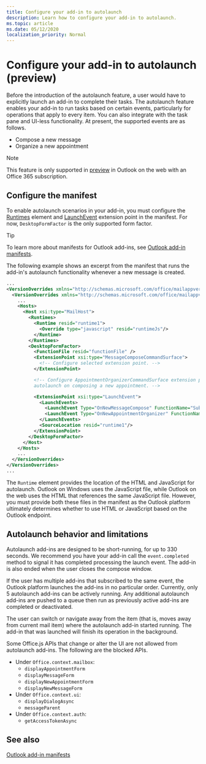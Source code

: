 ```yaml
---
title: Configure your add-in to autolaunch
description: Learn how to configure your add-in to autolaunch.
ms.topic: article
ms.date: 05/12/2020
localization_priority: Normal
---
```


# Configure your add-in to autolaunch (preview)

Before the introduction of the autolaunch feature, a user would have to explicitly launch an add-in to complete their tasks. The autolaunch feature enables your add-in to run tasks based on certain events, particularly for operations that apply to every item. You can also integrate with the task pane and UI-less functionality. At present, the supported events are as follows.

- Compose a new message
- Organize a new appointment

> [!NOTE]
> This feature is only supported in [preview](../reference/objectmodel/preview-requirement-set/outlook-requirement-set-preview.md) in Outlook on the web with an Office 365 subscription.

## Configure the manifest

To enable autolaunch scenarios in your add-in, you must configure the [Runtimes](../reference/manifest/runtimes.md) element and [LaunchEvent](../reference/manifest/extensionpoint.md#launchevent-preview) extension point in the manifest. For now, `DesktopFormFactor` is the only supported form factor.

> [!TIP]
> To learn more about manifests for Outlook add-ins, see [Outlook add-in manifests](manifests.md).

The following example shows an excerpt from the manifest that runs the add-in's autolaunch functionality whenever a new message is created.

```xml
...
<VersionOverrides xmlns="http://schemas.microsoft.com/office/mailappversionoverrides" xsi:type="VersionOverridesV1_0">
  <VersionOverrides xmlns="http://schemas.microsoft.com/office/mailappversionoverrides/1.1" xsi:type="VersionOverridesV1_1">
    ...
    <Hosts>
      <Host xsi:type="MailHost">
        <Runtimes>
          <Runtime resid="runtime1">
            <Override type="javascript" resid="runtimeJs"/>
          </Runtime>
        </Runtimes>
        <DesktopFormFactor>
          <FunctionFile resid="functionFile" />
          <ExtensionPoint xsi:type="MessageComposeCommandSurface">
            <!-- Configure selected extension point. -->
          </ExtensionPoint>

          <!-- Configure AppointmentOrganizerCommandSurface extension point to support
          autolaunch on composing a new appointment. -->

          <ExtensionPoint xsi:type="LaunchEvent">
            <LaunchEvents>
              <LaunchEvent Type="OnNewMessageCompose" FunctionName="SubjectChange"/>
              <LaunchEvent Type="OnNewAppointmentOrganizer" FunctionName="SubjectChange"/>
            </LaunchEvents>
            <SourceLocation resid="runtime1"/>
          </ExtensionPoint>
        </DesktopFormFactor>
      </Host>
    </Hosts>
    ...
  </VersionOverrides>
</VersionOverrides>
...
```

The `Runtime` element provides the location of the HTML and JavaScript for autolaunch. Outlook on Windows uses the JavaScript file, while Outlook on the web uses the HTML that references the same JavaScript file. However, you must provide both these files in the manifest as the Outlook platform ultimately determines whether to use HTML or JavaScript based on the Outlook endpoint.  

## Autolaunch behavior and limitations

Autolaunch add-ins are designed to be short-running, for up to 330 seconds. We recommend you have your add-in call the `event.completed` method to signal it has completed processing the launch event. The add-in is also ended when the user closes the compose window.

If the user has multiple add-ins that subscribed to the same event, the Outlook platform launches the add-ins in no particular order. Currently, only 5 autolaunch add-ins can be actively running. Any additional autolaunch add-ins are pushed to a queue then run as previously active add-ins are completed or deactivated.

The user can switch or navigate away from the item (that is, moves away from current mail item) where the autolaunch add-in started running. The add-in that was launched will finish its operation in the background.

Some Office.js APIs that change or alter the UI are not allowed from autolaunch add-ins. The following are the blocked APIs.

- Under `Office.context.mailbox`:
  - `displayAppointmentForm`
  - `displayMessageForm`
  - `displayNewAppointmentForm`
  - `displayNewMessageForm`
- Under `Office.context.ui`:
  - `displayDialogAsync`
  - `messageParent`
- Under `Office.context.auth`:
  - `getAccessTokenAsync`

## See also

[Outlook add-in manifests](manifests.md)
